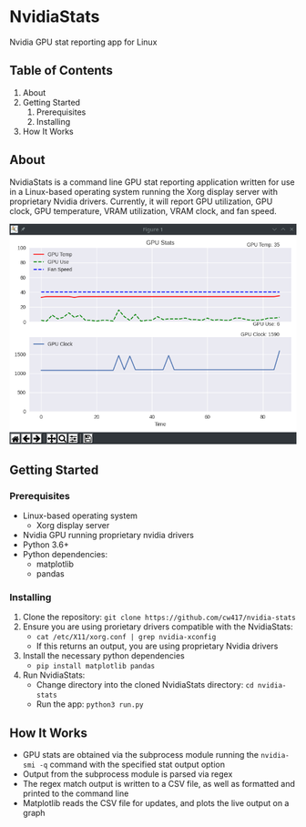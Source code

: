 # NvidiaStats
Nvidia GPU stat reporting app for Linux

## Table of Contents
1. About
2. Getting Started
    1. Prerequisites
    2. Installing
3. How It Works

## About
NvidiaStats is a command line GPU stat reporting application written for use in a Linux-based operating system running the Xorg display server with proprietary Nvidia drivers. Currently, it will report GPU utilization, GPU clock, GPU temperature, VRAM utilization, VRAM clock, and fan speed.

![graph image](./images/graph_screenshot.png)

## Getting Started
### Prerequisites
- Linux-based operating system
    - Xorg display server
- Nvidia GPU running proprietary nvidia drivers
- Python 3.6+
- Python dependencies:
  - matplotlib
  - pandas

### Installing
1) Clone the repository: `git clone https://github.com/cw417/nvidia-stats`
2) Ensure you are using prorietary drivers compatible with the NvidiaStats:
    - `cat /etc/X11/xorg.conf | grep nvidia-xconfig`
    - If this returns an output, you are using proprietary Nvidia drivers
3) Install the necessary python dependencies
    - `pip install matplotlib pandas`
4) Run NvidiaStats: 
    - Change directory into the cloned NvidiaStats directory: `cd nvidia-stats`
    - Run the app: `python3 run.py`

## How It Works
 - GPU stats are obtained via the subprocess module running the `nvidia-smi -q` command with the specified stat output option
 - Output from the subprocess module is parsed via regex
 - The regex match output is written to a CSV file, as well as formatted and printed to the command line
 - Matplotlib reads the CSV file for updates, and plots the live output on a graph